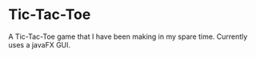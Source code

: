 # Tic-Tac-Toe
A Tic-Tac-Toe game that I have been making in my spare time. Currently uses a javaFX GUI.
